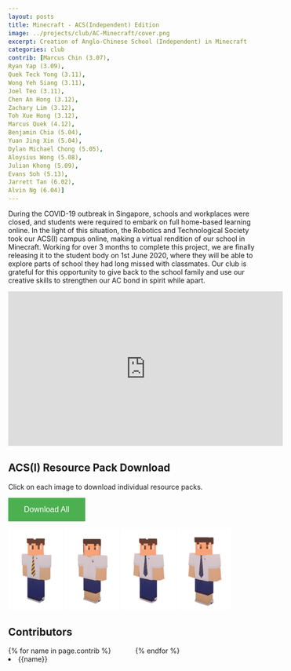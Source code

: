 ```yaml
---
layout: posts
title: Minecraft - ACS(Independent) Edition
image: ../projects/club/AC-Minecraft/cover.png
excerpt: Creation of Anglo-Chinese School (Independent) in Minecraft
categories: club
contrib: [Marcus Chin (3.07),
Ryan Yap (3.09),
Quek Teck Yong (3.11),
Wong Yeh Siang (3.11),
Joel Teo (3.11),
Chen An Hong (3.12),
Zachary Lim (3.12),
Toh Xue Hong (3.12),
Marcus Quek (4.12),
Benjamin Chia (5.04),
Yuan Jing Xin (5.04),
Dylan Michael Chong (5.05),
Aloysius Wong (5.08),
Julian Khong (5.09),
Evans Soh (5.13),
Jarrett Tan (6.02),
Alvin Ng (6.04)]
---
```

<style>
.two-col-flex{
    column-count: 2;
}

.image-width-flex{
    width: 22%;
}

@media (max-width: 800px) {
    .two-col-flex{
        column-count: 1;
    }

    .image-width-flex{
        width: 45%;
    }
}

@media (max-width: 400px) {
    .image-width-flex{
        width: 90%;
    }
}

.two-col-flex li {
  /* Just in case there are inline attributes */
  width: 100% !important;
  height: auto !important;
}
</style>

During the COVID-19 outbreak in Singapore, schools and workplaces were closed, and students were required to embark on full home-based learning online. In the light of this situation, the Robotics and Technological Society took our ACS(I) campus online, making a virtual rendition of our school in Minecraft. Working for over 3 months to complete this project, we are finally releasing it to the student body on 1st June 2020, where they will be able to explore parts of school they had long missed with classmates. Our club is grateful for this opportunity to give back to the school family and use our creative skills to strengthen our AC bond in spirit while apart.

<iframe width="560" height="315" src="https://www.youtube.com/embed/v7naE2zDiQo" frameborder="0" allow="accelerometer; autoplay; encrypted-media; gyroscope; picture-in-picture" allowfullscreen></iframe>

## ACS(I) Resource Pack Download
Click on each image to download individual resource packs.

<button style="background-color: #4CAF50;  border: none;  color: white;  padding: 15px 32px;  text-align: center;  text-decoration: none;  display: inline-block;  font-size: 16px;" onclick="location.href='../../projects/club/AC-Minecraft/AC-Minecraft-Resource-Pack-All.zip'" type="button">Download All</button>

<a href="../../projects/club/AC-Minecraft/IB-Male-Skin.zip"><img src="../../projects/club/AC-Minecraft/ibmale.png" class="image-width-flex"></a>
<a href="../../projects/club/AC-Minecraft/IB-Female-Skin.zip"><img src="../../projects/club/AC-Minecraft/ibfemale.png" class="image-width-flex"></a>
<a href="../../projects/club/AC-Minecraft/Secondary-Pants-Skin.zip"><img src="../../projects/club/AC-Minecraft/sec1.png" class="image-width-flex"></a>
<a href="../../projects/club/AC-Minecraft/Secondary-Berms-Skin.zip"><img src="../../projects/club/AC-Minecraft/sec2.png" class="image-width-flex"></a>


## Contributors

<section class="two-col-flex">
    {% for name in page.contrib %}
        <li>{{name}}</li>
    {% endfor %}
</section>
